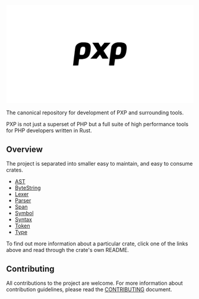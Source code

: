 ![](/art/hero.png)

The canonical repository for development of PXP and surrounding tools.

PXP is not just a superset of PHP but a full suite of high performance tools for PHP developers written in Rust.

## Overview

The project is separated into smaller easy to maintain, and easy to consume crates.

* [AST](/crates/pxp-ast/)
* [ByteString](/crates/pxp-bytestring/)
* [Lexer](/crates/pxp-lexer/)
* [Parser](/crates/pxp-parser/)
* [Span](/crates/pxp-span/)
* [Symbol](/crates/pxp-symbol/)
* [Syntax](/crates/pxp-syntax/)
* [Token](/crates/pxp-token/)
* [Type](/crates/pxp-type/)

To find out more information about a particular crate, click one of the links above and read through the crate's own README.

## Contributing

All contributions to the project are welcome. For more information about contribution guidelines, please read the [CONTRIBUTING](CONTRIBUTING.md) document.